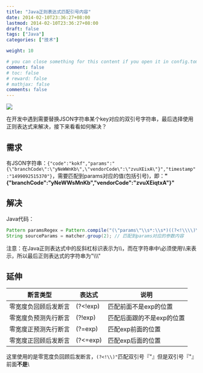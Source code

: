 ```yaml
---
title: "Java正则表达式匹配引号内容"
date: 2014-02-10T23:36:27+08:00
lastmod: 2014-02-10T23:36:27+08:00
draft: false
tags: ["Java"]
categories: ["技术"]

weight: 10

# you can close something for this content if you open it in config.toml.
comment: false
# toc: false
# reward: false
# mathjax: false
comments: false
---
```

![](http://7xnocv.com1.z0.glb.clouddn.com/java-regex-01.jpg)

在开发中遇到需要替换JSON字符串某个key对应的双引号字符串，最后选择使用正则表达式来解决，接下来看看如何解决？

<!-- more -->

## 需求

有JSON字符串：`{"code":"kokf","params":"{\"branchCode\":\"yNeWWnKb\",\"vendorCode\":\"zvuXEixA\"}","timestamp":"1499092515370"}`，需要匹配到params对应的值(包括引号)，即：**"{\"branchCode\":\"yNeWWsMnKb\",\"vendorCode\":\"zvuXEiqtxA\"}"**

## 解决

Java代码：

```java
Pattern paramsRegex = Pattern.compile("(\"params\"\\s*:\\s*)((?<!\\\\)\".*?(?<!\\\\)\")");
String sourceParams = matcher.group(2); // 匹配到params对应的参数内容
```
注意：在Java正则表达式中的反斜杠标识表示为\\\，而在字符串中\必须使用\\\来表示，所以最后正则表达式的字符串为"\\\\\\\"

## 延伸

| 断言类型       | 表达式      | 说明             |
| ---------- | -------- | -------------- |
| 零宽度负回顾后发断言 | (?<!exp) | 匹配前面不是exp的位置   |
| 零宽度负预测先行断言 | (?!exp)  | 匹配后面跟的不是exp的位置 |
| 零宽度正预测先行断言 | (?=exp)  | 匹配exp前面的位置     |
| 零宽度正回顾后发断言 | (?<=exp) | 匹配exp后面的位置     |

这里使用的是零宽度负回顾后发断言，`(?<!\\)"`匹配双引号『"』但是双引号『"』前面**不是**\